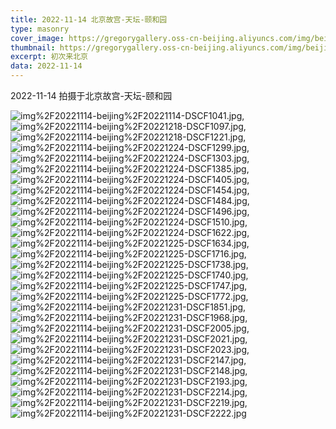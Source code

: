 ```yaml
---
title: 2022-11-14 北京故宫-天坛-颐和园
type: masonry
cover_image: https://gregorygallery.oss-cn-beijing.aliyuncs.com/img/beijing.jpg
thumbnail: https://gregorygallery.oss-cn-beijing.aliyuncs.com/img/beijing.jpg
excerpt: 初次来北京
data: 2022-11-14
---
```

2022-11-14 拍摄于北京故宫-天坛-颐和园


![img%2F20221114-beijing%2F20221114-DSCF1041.jpg]( https://gregorygallery.oss-cn-beijing.aliyuncs.com/img/20221114-beijing/20221114-DSCF1041.jpg "img%2F20221114-beijing%2F20221114-DSCF1041.jpg"),
![img%2F20221114-beijing%2F20221218-DSCF1097.jpg]( https://gregorygallery.oss-cn-beijing.aliyuncs.com/img/20221114-beijing/20221218-DSCF1097.jpg "img%2F20221114-beijing%2F20221218-DSCF1097.jpg"),
![img%2F20221114-beijing%2F20221218-DSCF1221.jpg]( https://gregorygallery.oss-cn-beijing.aliyuncs.com/img/20221114-beijing/20221218-DSCF1221.jpg "img%2F20221114-beijing%2F20221218-DSCF1221.jpg"),
![img%2F20221114-beijing%2F20221224-DSCF1299.jpg]( https://gregorygallery.oss-cn-beijing.aliyuncs.com/img/20221114-beijing/20221224-DSCF1299.jpg "img%2F20221114-beijing%2F20221224-DSCF1299.jpg"),
![img%2F20221114-beijing%2F20221224-DSCF1303.jpg]( https://gregorygallery.oss-cn-beijing.aliyuncs.com/img/20221114-beijing/20221224-DSCF1303.jpg "img%2F20221114-beijing%2F20221224-DSCF1303.jpg"),
![img%2F20221114-beijing%2F20221224-DSCF1385.jpg]( https://gregorygallery.oss-cn-beijing.aliyuncs.com/img/20221114-beijing/20221224-DSCF1385.jpg "img%2F20221114-beijing%2F20221224-DSCF1385.jpg"),
![img%2F20221114-beijing%2F20221224-DSCF1405.jpg]( https://gregorygallery.oss-cn-beijing.aliyuncs.com/img/20221114-beijing/20221224-DSCF1405.jpg "img%2F20221114-beijing%2F20221224-DSCF1405.jpg"),
![img%2F20221114-beijing%2F20221224-DSCF1454.jpg]( https://gregorygallery.oss-cn-beijing.aliyuncs.com/img/20221114-beijing/20221224-DSCF1454.jpg "img%2F20221114-beijing%2F20221224-DSCF1454.jpg"),
![img%2F20221114-beijing%2F20221224-DSCF1484.jpg]( https://gregorygallery.oss-cn-beijing.aliyuncs.com/img/20221114-beijing/20221224-DSCF1484.jpg "img%2F20221114-beijing%2F20221224-DSCF1484.jpg"),
![img%2F20221114-beijing%2F20221224-DSCF1496.jpg]( https://gregorygallery.oss-cn-beijing.aliyuncs.com/img/20221114-beijing/20221224-DSCF1496.jpg "img%2F20221114-beijing%2F20221224-DSCF1496.jpg"),
![img%2F20221114-beijing%2F20221224-DSCF1510.jpg]( https://gregorygallery.oss-cn-beijing.aliyuncs.com/img/20221114-beijing/20221224-DSCF1510.jpg "img%2F20221114-beijing%2F20221224-DSCF1510.jpg"),
![img%2F20221114-beijing%2F20221224-DSCF1622.jpg]( https://gregorygallery.oss-cn-beijing.aliyuncs.com/img/20221114-beijing/20221224-DSCF1622.jpg "img%2F20221114-beijing%2F20221224-DSCF1622.jpg"),
![img%2F20221114-beijing%2F20221225-DSCF1634.jpg]( https://gregorygallery.oss-cn-beijing.aliyuncs.com/img/20221114-beijing/20221225-DSCF1634.jpg "img%2F20221114-beijing%2F20221225-DSCF1634.jpg"),
![img%2F20221114-beijing%2F20221225-DSCF1716.jpg]( https://gregorygallery.oss-cn-beijing.aliyuncs.com/img/20221114-beijing/20221225-DSCF1716.jpg "img%2F20221114-beijing%2F20221225-DSCF1716.jpg"),
![img%2F20221114-beijing%2F20221225-DSCF1738.jpg]( https://gregorygallery.oss-cn-beijing.aliyuncs.com/img/20221114-beijing/20221225-DSCF1738.jpg "img%2F20221114-beijing%2F20221225-DSCF1738.jpg"),
![img%2F20221114-beijing%2F20221225-DSCF1740.jpg]( https://gregorygallery.oss-cn-beijing.aliyuncs.com/img/20221114-beijing/20221225-DSCF1740.jpg "img%2F20221114-beijing%2F20221225-DSCF1740.jpg"),
![img%2F20221114-beijing%2F20221225-DSCF1747.jpg]( https://gregorygallery.oss-cn-beijing.aliyuncs.com/img/20221114-beijing/20221225-DSCF1747.jpg "img%2F20221114-beijing%2F20221225-DSCF1747.jpg"),
![img%2F20221114-beijing%2F20221225-DSCF1772.jpg]( https://gregorygallery.oss-cn-beijing.aliyuncs.com/img/20221114-beijing/20221225-DSCF1772.jpg "img%2F20221114-beijing%2F20221225-DSCF1772.jpg"),
![img%2F20221114-beijing%2F20221231-DSCF1851.jpg]( https://gregorygallery.oss-cn-beijing.aliyuncs.com/img/20221114-beijing/20221231-DSCF1851.jpg "img%2F20221114-beijing%2F20221231-DSCF1851.jpg"),
![img%2F20221114-beijing%2F20221231-DSCF1968.jpg]( https://gregorygallery.oss-cn-beijing.aliyuncs.com/img/20221114-beijing/20221231-DSCF1968.jpg "img%2F20221114-beijing%2F20221231-DSCF1968.jpg"),
![img%2F20221114-beijing%2F20221231-DSCF2005.jpg]( https://gregorygallery.oss-cn-beijing.aliyuncs.com/img/20221114-beijing/20221231-DSCF2005.jpg "img%2F20221114-beijing%2F20221231-DSCF2005.jpg"),
![img%2F20221114-beijing%2F20221231-DSCF2021.jpg]( https://gregorygallery.oss-cn-beijing.aliyuncs.com/img/20221114-beijing/20221231-DSCF2021.jpg "img%2F20221114-beijing%2F20221231-DSCF2021.jpg"),
![img%2F20221114-beijing%2F20221231-DSCF2023.jpg]( https://gregorygallery.oss-cn-beijing.aliyuncs.com/img/20221114-beijing/20221231-DSCF2023.jpg "img%2F20221114-beijing%2F20221231-DSCF2023.jpg"),
![img%2F20221114-beijing%2F20221231-DSCF2147.jpg]( https://gregorygallery.oss-cn-beijing.aliyuncs.com/img/20221114-beijing/20221231-DSCF2147.jpg "img%2F20221114-beijing%2F20221231-DSCF2147.jpg"),
![img%2F20221114-beijing%2F20221231-DSCF2148.jpg]( https://gregorygallery.oss-cn-beijing.aliyuncs.com/img/20221114-beijing/20221231-DSCF2148.jpg "img%2F20221114-beijing%2F20221231-DSCF2148.jpg"),
![img%2F20221114-beijing%2F20221231-DSCF2193.jpg]( https://gregorygallery.oss-cn-beijing.aliyuncs.com/img/20221114-beijing/20221231-DSCF2193.jpg "img%2F20221114-beijing%2F20221231-DSCF2193.jpg"),
![img%2F20221114-beijing%2F20221231-DSCF2214.jpg]( https://gregorygallery.oss-cn-beijing.aliyuncs.com/img/20221114-beijing/20221231-DSCF2214.jpg "img%2F20221114-beijing%2F20221231-DSCF2214.jpg"),
![img%2F20221114-beijing%2F20221231-DSCF2219.jpg]( https://gregorygallery.oss-cn-beijing.aliyuncs.com/img/20221114-beijing/20221231-DSCF2219.jpg "img%2F20221114-beijing%2F20221231-DSCF2219.jpg"),
![img%2F20221114-beijing%2F20221231-DSCF2222.jpg]( https://gregorygallery.oss-cn-beijing.aliyuncs.com/img/20221114-beijing/20221231-DSCF2222.jpg "img%2F20221114-beijing%2F20221231-DSCF2222.jpg")
